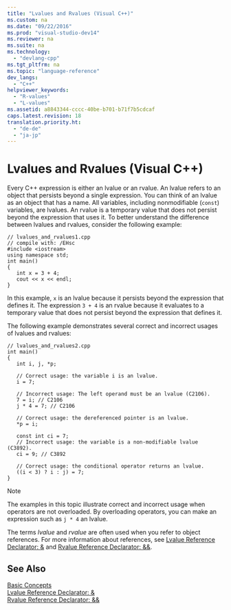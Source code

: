 ```yaml
---
title: "Lvalues and Rvalues (Visual C++)"
ms.custom: na
ms.date: "09/22/2016"
ms.prod: "visual-studio-dev14"
ms.reviewer: na
ms.suite: na
ms.technology: 
  - "devlang-cpp"
ms.tgt_pltfrm: na
ms.topic: "language-reference"
dev_langs: 
  - "C++"
helpviewer_keywords: 
  - "R-values"
  - "L-values"
ms.assetid: a8843344-cccc-40be-b701-b71f7b5cdcaf
caps.latest.revision: 18
translation.priority.ht: 
  - "de-de"
  - "ja-jp"
---
```

# Lvalues and Rvalues (Visual C++)
Every C++ expression is either an lvalue or an rvalue. An lvalue refers to an object that persists beyond a single expression. You can think of an lvalue as an object that has a name. All variables, including nonmodifiable (`const`) variables, are lvalues. An rvalue is a temporary value that does not persist beyond the expression that uses it. To better understand the difference between lvalues and rvalues, consider the following example:  
  
```  
// lvalues_and_rvalues1.cpp  
// compile with: /EHsc  
#include <iostream>  
using namespace std;  
int main()  
{  
   int x = 3 + 4;  
   cout << x << endl;  
}  
```  
  
 In this example, `x` is an lvalue because it persists beyond the expression that defines it. The expression `3 + 4` is an rvalue because it evaluates to a temporary value that does not persist beyond the expression that defines it.  
  
 The following example demonstrates several correct and incorrect usages of lvalues and rvalues:  
  
```  
// lvalues_and_rvalues2.cpp  
int main()  
{  
   int i, j, *p;  
  
   // Correct usage: the variable i is an lvalue.  
   i = 7;  
  
   // Incorrect usage: The left operand must be an lvalue (C2106).  
   7 = i; // C2106  
   j * 4 = 7; // C2106  
  
   // Correct usage: the dereferenced pointer is an lvalue.  
   *p = i;   
  
   const int ci = 7;  
   // Incorrect usage: the variable is a non-modifiable lvalue (C3892).  
   ci = 9; // C3892  
  
   // Correct usage: the conditional operator returns an lvalue.  
   ((i < 3) ? i : j) = 7;  
}  
```  
  
> [!NOTE]
>  The examples in this topic illustrate correct and incorrect usage when operators are not overloaded. By overloading operators, you can make an expression such as `j * 4` an lvalue.  
  
 The terms *lvalue* and *rvalue* are often used when you refer to object references. For more information about references, see [Lvalue Reference Declarator: &](../vs140/lvalue-reference-declarator---.md) and [Rvalue Reference Declarator: &&](../vs140/rvalue-reference-declarator----.md).  
  
## See Also  
 [Basic Concepts](../vs140/basic-concepts---c---.md)   
 [Lvalue Reference Declarator: &](../vs140/lvalue-reference-declarator---.md)   
 [Rvalue Reference Declarator: &&](../vs140/rvalue-reference-declarator----.md)